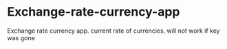 # Exchange-rate-currency-app
Exchange rate currency app. current rate of currencies. will not work if key was gone 
